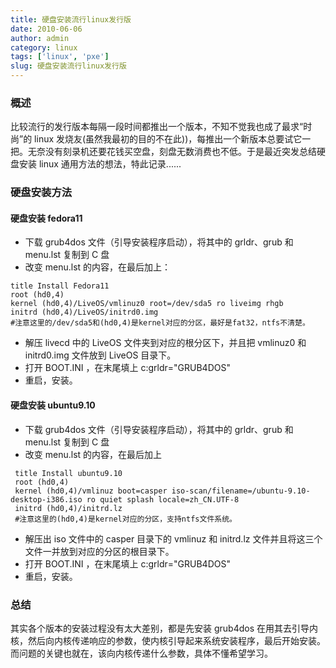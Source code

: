 ```yaml
---
title: 硬盘安装流行linux发行版
date: 2010-06-06
author: admin
category: linux
tags: ['linux', 'pxe']
slug: 硬盘安装流行linux发行版
---
```


### 概述

比较流行的发行版本每隔一段时间都推出一个版本，不知不觉我也成了最求“时尚”的 linux 发烧友(虽然我最初的目的不在此))，每推出一个新版本总要试它一把。无奈没有刻录机还要花钱买空盘，刻盘无数消费也不低。于是最近突发总结硬盘安装 linux 通用方法的想法，特此记录......

### 硬盘安装方法

#### 硬盘安装 fedora11

- 下载 grub4dos 文件（引导安装程序启动），将其中的 grldr、grub 和 menu.lst
  复制到 C 盘
- 改变 menu.lst 的内容，在最后加上：

```{style="padding-left: 30px;"}
title Install Fedora11
root (hd0,4)
kernel (hd0,4)/LiveOS/vmlinuz0 root=/dev/sda5 ro liveimg rhgb
initrd (hd0,4)/LiveOS/initrd0.img
#注意这里的/dev/sda5和(hd0,4)是kernel对应的分区，最好是fat32，ntfs不清楚。
```

- 解压 livecd 中的 LiveOS 文件夹到对应的根分区下，并且把 vmlinuz0 和 initrd0.img 文件放到 LiveOS 目录下。
- 打开 BOOT.INI ，在末尾填上 c:grldr="GRUB4DOS"
- 重启，安装。

#### 硬盘安装 ubuntu9.10

- 下载 grub4dos 文件（引导安装程序启动），将其中的 grldr、grub 和 menu.lst
  复制到 C 盘
- 改变 menu.lst 的内容，在最后加上

```{style="padding-left: 30px;"}
 title Install ubuntu9.10
 root (hd0,4)
 kernel (hd0,4)/vmlinuz boot=casper iso-scan/filename=/ubuntu-9.10-desktop-i386.iso ro quiet splash locale=zh_CN.UTF-8
 initrd (hd0,4)/initrd.lz
 #注意这里的(hd0,4)是kernel对应的分区，支持ntfs文件系统。
```

- 解压出 iso 文件中的 casper 目录下的 vmlinuz 和 initrd.lz 文件并且将这三个文件一并放到对应的分区的根目录下。
- 打开 BOOT.INI ，在末尾填上 c:grldr="GRUB4DOS"
- 重启，安装。

### 总结

其实各个版本的安装过程没有太大差别，都是先安装 grub4dos 在用其去引导内核，然后向内核传递响应的参数，使内核引导起来系统安装程序，最后开始安装。而问题的关键也就在，该向内核传递什么参数，具体不懂希望学习。
